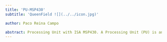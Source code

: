 ```yaml
---
title: 'PU-MSP430'
subtitle: 'QueenField ![](../../icon.jpg)'

author: Paco Reina Campo

abstract: Processing Unit with ISA MSP430. A Processing Unit (PU) is an electronic system within a computer that carries out instructions of a program by performing the basic arithmetic, logic, controlling, and I/O operations specified by instructions. Instruction-level parallelism is a measure of how many instructions in a computer can be executed simultaneously. The PU is contained on a single Metal Oxide Semiconductor (MOS) Integrated Circuit (IC).
---
```

